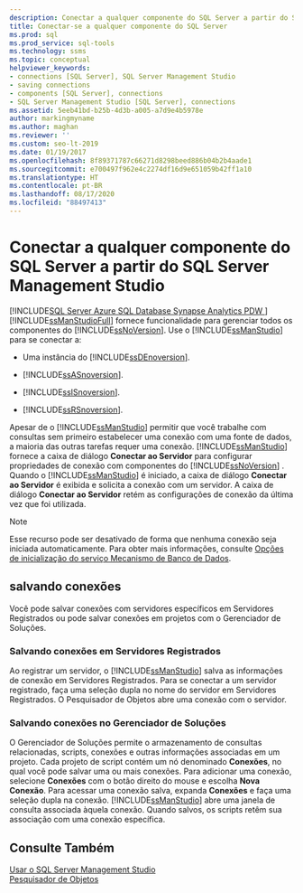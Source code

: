 ```yaml
---
description: Conectar a qualquer componente do SQL Server a partir do SQL Server Management Studio
title: Conectar-se a qualquer componente do SQL Server
ms.prod: sql
ms.prod_service: sql-tools
ms.technology: ssms
ms.topic: conceptual
helpviewer_keywords:
- connections [SQL Server], SQL Server Management Studio
- saving connections
- components [SQL Server], connections
- SQL Server Management Studio [SQL Server], connections
ms.assetid: 5eeb41bd-b25b-4d3b-a005-a7d9e4b5978e
author: markingmyname
ms.author: maghan
ms.reviewer: ''
ms.custom: seo-lt-2019
ms.date: 01/19/2017
ms.openlocfilehash: 8f89371787c66271d8298beed886b04b2b4aade1
ms.sourcegitcommit: e700497f962e4c2274df16d9e651059b42ff1a10
ms.translationtype: HT
ms.contentlocale: pt-BR
ms.lasthandoff: 08/17/2020
ms.locfileid: "88497413"
---
```

# <a name="connect-to-any-sql-server-component-from-sql-server-management-studio"></a>Conectar a qualquer componente do SQL Server a partir do SQL Server Management Studio

[!INCLUDE[SQL Server Azure SQL Database Synapse Analytics PDW ](../../includes/applies-to-version/sql-asdb-asdbmi-asa-pdw.md)]
[!INCLUDE[ssManStudioFull](../../includes/ssmanstudiofull-md.md)] fornece funcionalidade para gerenciar todos os componentes do [!INCLUDE[ssNoVersion](../../includes/ssnoversion-md.md)]. Use o [!INCLUDE[ssManStudio](../../includes/ssmanstudio-md.md)] para se conectar a:  
  
-   Uma instância do [!INCLUDE[ssDEnoversion](../../includes/ssdenoversion_md.md)].  
  
-   [!INCLUDE[ssASnoversion](../../includes/ssasnoversion_md.md)].  
  
-   [!INCLUDE[ssISnoversion](../../includes/ssisnoversion-md.md)].  
  
-   [!INCLUDE[ssRSnoversion](../../includes/ssrsnoversion-md.md)].  
  
Apesar de o [!INCLUDE[ssManStudio](../../includes/ssmanstudio-md.md)] permitir que você trabalhe com consultas sem primeiro estabelecer uma conexão com uma fonte de dados, a maioria das outras tarefas requer uma conexão. [!INCLUDE[ssManStudio](../../includes/ssmanstudio-md.md)] fornece a caixa de diálogo **Conectar ao Servidor** para configurar propriedades de conexão com componentes do [!INCLUDE[ssNoVersion](../../includes/ssnoversion-md.md)] . Quando o [!INCLUDE[ssManStudio](../../includes/ssmanstudio-md.md)] é iniciado, a caixa de diálogo **Conectar ao Servidor** é exibida e solicita a conexão com um servidor. A caixa de diálogo **Conectar ao Servidor** retém as configurações de conexão da última vez que foi utilizada.  
  
> [!NOTE]  
> Esse recurso pode ser desativado de forma que nenhuma conexão seja iniciada automaticamente. Para obter mais informações, consulte [Opções de inicialização do serviço Mecanismo de Banco de Dados](../../database-engine/configure-windows/database-engine-service-startup-options.md).  
  
## <a name="saving-connections"></a>salvando conexões  
Você pode salvar conexões com servidores específicos em Servidores Registrados ou pode salvar conexões em projetos com o Gerenciador de Soluções.  
  
### <a name="saving-connections-in-registered-servers"></a>Salvando conexões em Servidores Registrados  
Ao registrar um servidor, o [!INCLUDE[ssManStudio](../../includes/ssmanstudio-md.md)] salva as informações de conexão em Servidores Registrados. Para se conectar a um servidor registrado, faça uma seleção dupla no nome do servidor em Servidores Registrados. O Pesquisador de Objetos abre uma conexão com o servidor.  
  
### <a name="saving-connections-in-solution-explorer"></a>Salvando conexões no Gerenciador de Soluções  
O Gerenciador de Soluções permite o armazenamento de consultas relacionadas, scripts, conexões e outras informações associadas em um projeto. Cada projeto de script contém um nó denominado **Conexões**, no qual você pode salvar uma ou mais conexões. Para adicionar uma conexão, selecione **Conexões** com o botão direito do mouse e escolha **Nova Conexão**. Para acessar uma conexão salva, expanda **Conexões** e faça uma seleção dupla na conexão. [!INCLUDE[ssManStudio](../../includes/ssmanstudio-md.md)] abre uma janela de consulta associada àquela conexão. Quando salvos, os scripts retêm sua associação com uma conexão específica.  
  
## <a name="see-also"></a>Consulte Também  
[Usar o SQL Server Management Studio](../../ssms/use-sql-server-management-studio.md)  
[Pesquisador de Objetos](../../ssms/object/object-explorer.md)  
  
